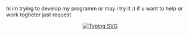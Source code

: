 hi im trying to develop my programm or may i try it :)
if u want to help or work togheter just request
<p align="center">
  <a href="https://git.io/typing-svg"><img src="https://readme-typing-svg.demolab.com?font=Bungee+Spice&size=30&duration=2500&pause=500&center=true&vCenter=true&width=300&height=30&lines=Hey+there;I'm+<Zustark0>" alt="Typing SVG" /></a>
</p>

